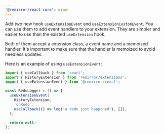 ```yaml
---
'@remirror/react-core': minor
---
```


Add two new hook `useExtensionEvent` and `useExtensionCustomEvent`. You can use them to add event handlers to your extension. They are simpler and easier to use than the existed `useExtension` hook.

Both of them accept a extension class, a event name and a memoized handler. It's important to make sure that the handler is memoized to avoid needless updates.

Here is an example of using `useExtensionEvent`:

```ts
import { useCallback } from 'react';
import { HistoryExtension } from 'remirror/extensions';
import { useExtensionEvent } from '@remirror/react';

const RedoLogger = () => {
  useExtensionEvent(
    HistoryExtension,
    'onRedo',
    useCallback(() => log('a redo just happened'), []),
  );

  return null;
};
```
